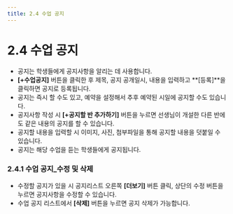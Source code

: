 ```yaml
---
title: 2.4 수업 공지
---
```

# 2.4 수업 공지

* 공지는 학생들에게 공지사항을 알리는 데 사용합니다.
* **[+수업공지]** 버튼을 클릭한 후 제목, 공지 공개일시, 내용을 입력하고 **[등록]**을 클릭하면 공지로 등록됩니다. 
* 공지는 즉시 할 수도 있고, 예약을 설정해서 추후 예약된 시일에 공지할 수도 있습니다.
* 공지사항 작성 시 **[+공지할 반 추가하기]** 버튼을 누르면 선생님이 개설한 다른 반에도 같은 내용의 공지를 할 수 있습니다. 
* 공지할 내용을 입력할 시 이미지, 사진, 첨부파일을 통해 공지할 내용을 덧붙일 수 있습니다.
* 공지는 해당 수업을 듣는 학생들에게 공지됩니다.

### 2.4.1 수업 공지_수정 및 삭제

* 수정할 공지가 있을 시 공지리스트 오른쪽 **[더보기]** 버튼 클릭, 상단의 수정 버튼을 누르면 공지사항을 수정할 수 있습니다. 
* 수업 공지 리스트에서 **[삭제]** 버튼을 누르면 공지 삭제가 가능합니다.

